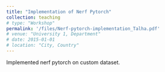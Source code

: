 ```yaml
---
title: "Implementation of Nerf Pytorch"
collection: teaching
# type: "Workshop"
permalink: '/files/Nerf-pytorch-implementation_Talha.pdf'
# venue: "University 1, Department"
# date: 2015-01-01
# location: "City, Country"
---
```


Implemented nerf pytorch on custom dataset.